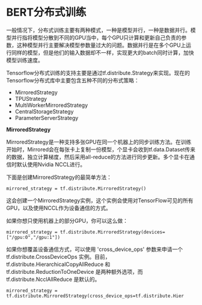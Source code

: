 # BERT分布式训练

一般情况下，分布式训练主要有两种模式，一种是模型并行，一种是数据并行。模型并行指将模型分散到不同的GPU当中，每个GPU只计算和更新自己负责的参数，这种模型并行主要解决模型参数量过大的问题。数据并行是在多个GPU上运行同样的模型，但是他们的输入数据却不一样，实现更大的batch同时计算，加快模型训练速度。

Tensorflow分布式训练的支持主要是通过tf.distribute.Strategy来实现。现在的Tensorflow分布式库中主要包含五种不同的分布式策略：

- MirroredStrategy
- TPUStrategy
- MultiWorkerMirroredStrategy
- CentralStorageStrategy
- ParameterServerStrategy

**MirroredStrategy**

MirroredStrategy是一种支持多张GPU在同一个机器上的同步训练方法。在训练开始时，Mirrored会在每张卡上复制一份模型，个显卡会收到tf.data.Dataset传来的数据，独立计算梯度，然后采用all-reduce的方法进行同步更新。多个显卡在通信时默认使用Nvidia NCCL进行。

下面是创建MirroredStrategy的最简单方法：

```python3
mirrored_strategy = tf.distribute.MirroredStrategy()
```

这会创建一个MirroredStrategy实例，这个实例会使用对TensorFlow可见的所有GPU，以及使用NCCL作为设备通信的方式。

如果你想只使用机器上的部分GPU，你可以这么做：

```python3
mirrored_strategy = tf.distribute.MirroredStrategy(devices=["/gpu:0","/gpu:1"])
```

如果你想覆盖设备通信方式，可以使用 'cross_device_ops' 参数来申请一个 tf.distribute.CrossDeviceOps 实例。目前，tf.distribute.HierarchicalCopyAllReduce 和 tf.distribute.ReductionToOneDevice 是两种额外选项，而 tf.distribute.NcclAllReduce 是默认的。

```python3
mirrored_strategy = tf.distribute.MirroredStrategy(cross_device_ops=tf.distribute.Hier
```

